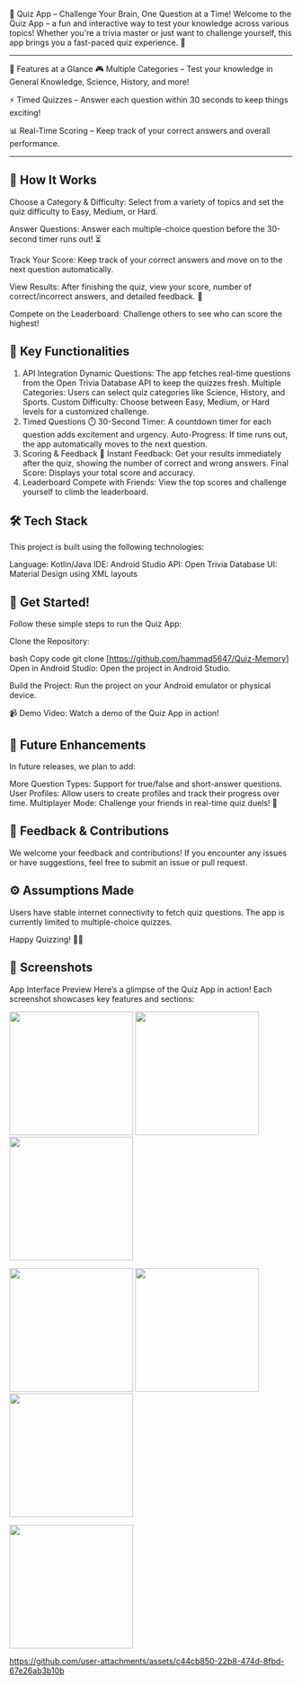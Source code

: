 🌟 Quiz App – Challenge Your Brain, One Question at a Time!
Welcome to the Quiz App – a fun and interactive way to test your knowledge across various topics! Whether you're a trivia master or just want to challenge yourself, this app brings you a fast-paced quiz experience. 🎯
_______________________________
🚀 Features at a Glance
🎮 Multiple Categories – Test your knowledge in General Knowledge, Science, History, and more!

⚡ Timed Quizzes – Answer each question within 30 seconds to keep things exciting!

📊 Real-Time Scoring – Keep track of your correct answers and overall performance.
_______________________________
📝 How It Works
----------
Choose a Category & Difficulty: Select from a variety of topics and set the quiz difficulty to Easy, Medium, or Hard.

Answer Questions: Answer each multiple-choice question before the 30-second timer runs out! ⏳

Track Your Score: Keep track of your correct answers and move on to the next question automatically.

View Results: After finishing the quiz, view your score, number of correct/incorrect answers, and detailed feedback. 🎉

Compete on the Leaderboard: Challenge others to see who can score the highest!

🎯 Key Functionalities
----------
1. API Integration
Dynamic Questions: The app fetches real-time questions from the Open Trivia Database API to keep the quizzes fresh.
Multiple Categories: Users can select quiz categories like Science, History, and Sports.
Custom Difficulty: Choose between Easy, Medium, or Hard levels for a customized challenge.
2. Timed Questions
⏱️ 30-Second Timer: A countdown timer for each question adds excitement and urgency.
Auto-Progress: If time runs out, the app automatically moves to the next question.
3. Scoring & Feedback
🏅 Instant Feedback: Get your results immediately after the quiz, showing the number of correct and wrong answers.
Final Score: Displays your total score and accuracy.
4. Leaderboard
Compete with Friends: View the top scores and challenge yourself to climb the leaderboard.

🛠️ Tech Stack
----------
This project is built using the following technologies:

Language: Kotlin/Java
IDE: Android Studio
API: Open Trivia Database
UI: Material Design using XML layouts

📲 Get Started!
------
Follow these simple steps to run the Quiz App:

Clone the Repository:

bash
Copy code
git clone [https://github.com/hammad5647/Quiz-Memory]
Open in Android Studio:
Open the project in Android Studio.

Build the Project:
Run the project on your Android emulator or physical device.

📹 Demo Video: Watch a demo of the Quiz App in action!

🚀 Future Enhancements
-----
In future releases, we plan to add:

More Question Types: Support for true/false and short-answer questions.
User Profiles: Allow users to create profiles and track their progress over time.
Multiplayer Mode: Challenge your friends in real-time quiz duels! 🎉

💬 Feedback & Contributions
--------
We welcome your feedback and contributions!
If you encounter any issues or have suggestions, feel free to submit an issue or pull request.

⚙️ Assumptions Made
---------
Users have stable internet connectivity to fetch quiz questions.
The app is currently limited to multiple-choice quizzes.

Happy Quizzing! 🎉😊

🎨 Screenshots
------
App Interface Preview
Here’s a glimpse of the Quiz App in action! Each screenshot showcases key features and sections:

<p> <img src="https://github.com/user-attachments/assets/e959150e-4b7f-4fd7-957c-427ed83f2d80" width="220px"/> <img src="https://github.com/user-attachments/assets/39ccaa50-4a1c-49e0-ba8b-8534598e4dd1" width="220px"/> <img src="https://github.com/user-attachments/assets/86bdc159-451d-49c0-8314-ce456471d089" width="220px"/> </p> <p> <img src="https://github.com/user-attachments/assets/b0515d2b-fb76-4059-8ce6-7550d0ea790a" width="220px"/> <img src="https://github.com/user-attachments/assets/b7c6936d-80ea-4809-8fff-6a074aea59c9" width="220px"/> <img src="https://github.com/user-attachments/assets/c5249fda-c677-4080-821e-4e64d1389a9d" width="220px"/> </p> <p> <img src="https://github.com/user-attachments/assets/3419c387-b915-4baa-8ced-3ac2f6521ad6" width="220px"/> </p>

https://github.com/user-attachments/assets/c44cb850-22b8-474d-8fbd-67e26ab3b10b



